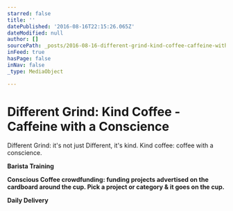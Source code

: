 ```yaml
---
starred: false
title: ''
datePublished: '2016-08-16T22:15:26.065Z'
dateModified: null
author: []
sourcePath: _posts/2016-08-16-different-grind-kind-coffee-caffeine-with-a-conscience.md
inFeed: true
hasPage: false
inNav: false
_type: MediaObject

---
```

# Different Grind: Kind Coffee - Caffeine with a Conscience

Different Grind: it's not just Different, it's kind. Kind coffee: coffee with a conscience.

**Barista Training**

**Conscious Coffee crowdfunding: funding projects advertised on the cardboard around the cup. Pick a project or category & it goes on the cup.**

**Daily Delivery**